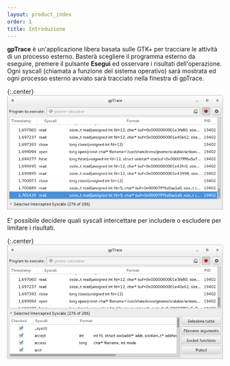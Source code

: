 ```yaml
---
layout: product_index
order: 1
title: Introduzione
---
```

**gpTrace** è un'applicazione libera basata sulle GTK+ per tracciare le
attività di un processo esterno.
Basterà scegliere il programma esterno da eseguire, premere il pulsante
**Esegui** ed osservare i risultati dell'operazione.
Ogni syscall (chiamata a funzione del sistema operativo) sarà mostrata ed ogni
processo esterno avviato sarà tracciato nella finestra di gpTrace.

{:.center}
![Finestra principale](/resources/gptrace/archive/latest/italian/main.png)
          
E' possibile decidere quali syscall intercettare per includere o escludere per
limitare i risultati.

{:.center}
![Finestra principale con elenco espanso](/resources/gptrace/archive/latest/italian/expanded.png)